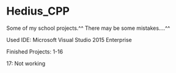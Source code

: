 # Hedius_CPP
Some of my school projects.^^
There may be some mistakes....^^

Used IDE: Microsoft Visual Studio 2015 Enterprise

Finished Projects: 1-16

17: Not working
